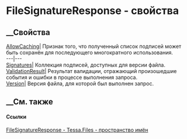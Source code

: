 # FileSignatureResponse - свойства
##  __Свойства
[AllowCaching](P_Tessa_Files_FileSignatureResponse_AllowCaching.htm)|  Признак
того, что полученный список подписей может быть сохранён для последующего
многократного использования.  
---|---  
[Signatures](P_Tessa_Files_FileSignatureResponse_Signatures.htm)| Коллекция
подписей, доступных для версии файла.  
[ValidationResult](P_Tessa_Files_FileSignatureResponse_ValidationResult.htm)|
Результат валидации, отражающий произошедшие события и ошибки в процессе
выполнения запроса.  
[Version](P_Tessa_Files_FileSignatureResponse_Version.htm)| Версия файла, для
которой был выполнен запрос.  
##  __См. также
#### Ссылки
[FileSignatureResponse - ](T_Tessa_Files_FileSignatureResponse.htm)
[Tessa.Files - пространство имён](N_Tessa_Files.htm)
